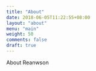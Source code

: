 ```yaml
---
title: "About"
date: 2018-06-05T11:22:55+08:00
layout: "about"
menu: "main"
weight: 50 
comments: false
draft: true
---
```

About Reanwson

